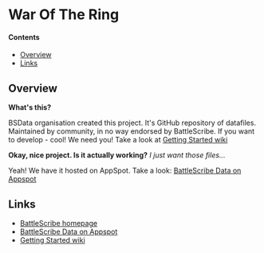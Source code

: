War Of The Ring
===============

#### Contents ####

* [Overview][]
* [Links][]

## Overview ##
[Overview]: #overview

__What's this?__

BSData organisation created this project. It's GitHub repository of datafiles.
Maintained by community, in no way endorsed by BattleScribe. If you want
to develop - cool! We need you! Take a look at [Getting Started wiki][]

__Okay, nice project. Is it actually working?__ _I just want those files..._

Yeah! We have it hosted on AppSpot. Take a look: [BattleScribe Data on Appspot][]


## Links ##
[Links]: #links

* [BattleScribe homepage][]
* [BattleScribe Data on Appspot][]
* [Getting Started wiki][]


[BattleScribe homepage]: http://www.battlescribe.net/
[BattleScribe Data on Appspot]: http://battlescribedata.appspot.com/#/repos
[Getting Started wiki]: https://github.com/BSData/bsdata/wiki/Home#getting-started
